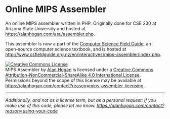 # Online MIPS Assembler

An online MIPS assembler written in PHP. Originally done for CSE 230 at Arizona State University and hosted at https://alanhogan.com/asu/assembler.php.

This assembler is now a part of the [Computer Science Field Guide](http://www.csfieldguide.org.nz/en/index.html), an open-source computer science textbook, and is hosted at <http://www.csfieldguide.org.nz/en/interactives/mips-assembler/index.php>.

<a rel="license" href="http://creativecommons.org/licenses/by-nc-sa/4.0/"><img alt="Creative Commons License" style="border-width:0" src="https://i.creativecommons.org/l/by-nc-sa/4.0/88x31.png" /></a><br /><span xmlns:dct="http://purl.org/dc/terms/" href="http://purl.org/dc/dcmitype/InteractiveResource" property="dct:title" rel="dct:type">MIPS Assembler</span> by <a xmlns:cc="http://creativecommons.org/ns#" href="http://alanhogan.com/" property="cc:attributionName" rel="cc:attributionURL">Alan Hogan</a> is licensed under a <a rel="license" href="http://creativecommons.org/licenses/by-nc-sa/4.0/">Creative Commons Attribution-NonCommercial-ShareAlike 4.0 International License</a>.<br />Permissions beyond the scope of this license may be available at <a xmlns:cc="http://creativecommons.org/ns#" href="https://alanhogan.com/contact?reason=mips-assembler-licensing" rel="cc:morePermissions">https://alanhogan.com/contact?reason=mips-assembler-licensing</a>.

-----

_Additionally, and not as a license term, but as a personal request: If you make use of this code, please let me know. <https://alanhogan.com/contact?reason=using-your-code>_
